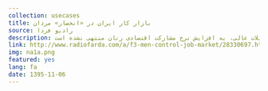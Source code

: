 ```yaml
---
collection: usecases
title: بازار کار ایران در «انحصار» مردان
source: رادیو فردا 
description: آمار رسمی منتشر شده از سوی مرکز آمار درباره بازار کار ایران نشان می‌دهد که طی دهه اخیر نرخ مشارکت اقتصادی زنان کاهش پیدا کرده و همزمان نرخ بیکاری زنان بالا رفته است. این اتفاق درحالی رخ داده که تعداد زنان دانشجو و زنان فارغ‌التحصیل از دانشگاه‌ به میزان قابل‌توجهی افزایش پیدا کرده است اما برخلاف تصور، افزایش تعداد زنان دارای تحصیلات عالی، به افزایش نرخ مشارکت اقتصادی زنان منتهی نشده است.
link: http://www.radiofarda.com/a/f3-men-control-job-market/28330697.html
img: na1a.png
featured: yes
lang: fa
date: 1395-11-06
---
```

